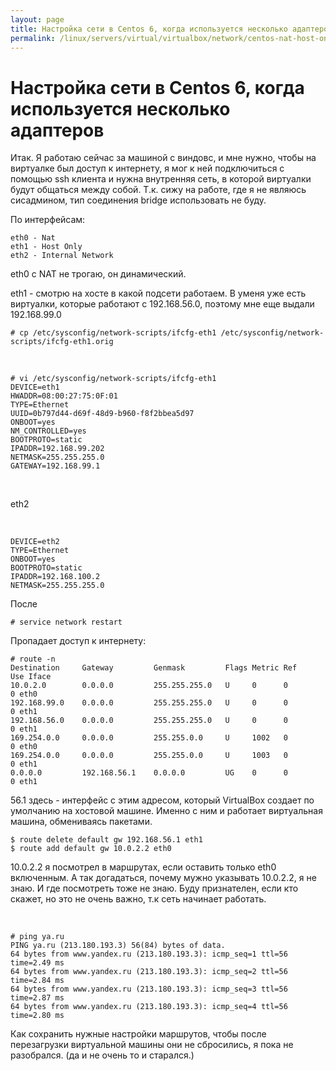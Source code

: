 ```yaml
---
layout: page
title: Настройка сети в Centos 6, когда используется несколько адаптеров
permalink: /linux/servers/virtual/virtualbox/network/centos-nat-host-only-internal/
---
```



# Настройка сети в Centos 6, когда используется несколько адаптеров


Итак.
Я работаю сейчас за машиной с виндовс, и мне нужно, чтобы на виртуалке был доступ к интернету, я мог к ней подключиться с помощью ssh клиента и нужна внутренняя сеть, в которой виртуалки будут общаться между собой. Т.к. сижу на работе, где я не являюсь сисадмином, тип соединения bridge использовать не буду.


По интерфейсам:

    eth0 - Nat
    eth1 - Host Only
    eth2 - Internal Network


eth0 с NAT не трогаю, он динамический.


eth1 - смотрю на хосте в какой подсети работаем. В уменя уже есть виртуалки, которые работают с 192.168.56.0, поэтому мне еще выдали 192.168.99.0

    # cp /etc/sysconfig/network-scripts/ifcfg-eth1 /etc/sysconfig/network-scripts/ifcfg-eth1.orig

<br/>

    # vi /etc/sysconfig/network-scripts/ifcfg-eth1
    DEVICE=eth1
    HWADDR=08:00:27:75:0F:01
    TYPE=Ethernet
    UUID=0b797d44-d69f-48d9-b960-f8f2bbea5d97
    ONBOOT=yes
    NM_CONTROLLED=yes
    BOOTPROTO=static
    IPADDR=192.168.99.202
    NETMASK=255.255.255.0
    GATEWAY=192.168.99.1


<br/>


eth2

<br/>

    DEVICE=eth2
    TYPE=Ethernet
    ONBOOT=yes
    BOOTPROTO=static
    IPADDR=192.168.100.2
    NETMASK=255.255.255.0

После

    # service network restart

Пропадает доступ к интернету:


    # route -n
    Destination     Gateway         Genmask         Flags Metric Ref    Use Iface
    10.0.2.0        0.0.0.0         255.255.255.0   U     0      0        0 eth0
    192.168.99.0    0.0.0.0         255.255.255.0   U     0      0        0 eth1
    192.168.56.0    0.0.0.0         255.255.255.0   U     0      0        0 eth1
    169.254.0.0     0.0.0.0         255.255.0.0     U     1002   0        0 eth0
    169.254.0.0     0.0.0.0         255.255.0.0     U     1003   0        0 eth1
    0.0.0.0         192.168.56.1    0.0.0.0         UG    0      0        0 eth1


56.1 здесь - интерфейс с этим адресом, который VirtualBox создает по умолчанию на хостовой машине. Именно с ним и работает виртуальная машина, обмениваясь пакетами.

    $ route delete default gw 192.168.56.1 eth1
    $ route add default gw 10.0.2.2 eth0


10.0.2.2 я посмотрел в маршрутах, если оставить только eth0 включенным. А так догадаться, почему мужно указывать 10.0.2.2, я не знаю. И где посмотреть тоже не знаю. Буду признателен, если кто скажет, но это не очень важно, т.к сеть начинает работать.


<br/>

    # ping ya.ru
    PING ya.ru (213.180.193.3) 56(84) bytes of data.
    64 bytes from www.yandex.ru (213.180.193.3): icmp_seq=1 ttl=56 time=2.49 ms
    64 bytes from www.yandex.ru (213.180.193.3): icmp_seq=2 ttl=56 time=2.84 ms
    64 bytes from www.yandex.ru (213.180.193.3): icmp_seq=3 ttl=56 time=2.87 ms
    64 bytes from www.yandex.ru (213.180.193.3): icmp_seq=4 ttl=56 time=2.80 ms


Как сохранить нужные настройки маршрутов, чтобы после перезагрузки виртуальной машины они не сбросились, я пока не разобрался. (да и не очень то и старался.)
